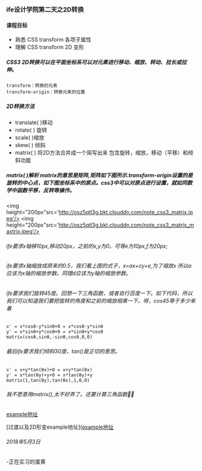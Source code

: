 ### ife设计学院第二天之2D转换
#### 课程目标
- 熟悉 CSS transform 各项子属性
- 理解 CSS transform 2D 变形

##### CSS3 2D转换可以在平面坐标系可以对元素进行移动、缩放、转动、拉长或拉伸。
```
transform：转换的元素
transform-origin：转换元素的位置
```
##### 2D转换方法
- translate( )移动
- rotate( ) 旋转
- scale( )缩放
- skew( ) 倾斜
- matrix( ) 将2D方法合并成一个简写出来 包含旋转，缩放，移动（平移）和倾斜功能

##### matrix( )解析 matrix的意思是矩阵,矩阵如下图所示.transform-origin设置的是旋转的中心点，如下图坐标系中的原点。css3中可以对原点进行设置，就如同数学中函数平移，反转等操作。
<img height="200px"src='http://osz5qtl3g.bkt.clouddn.com/note_css3_matrix.jpeg'/>
<img height="200px"src='http://osz5qtl3g.bkt.clouddn.com/note_css3_matrix_maxtrix.jpeg'/>
###### ife要求x轴移10px,移动20px，之前的x,y为0。可等e为10px,f为20px;
###### ife要求x轴缩放成原来的0.5，我们看上图的式子，x=ax+cy+e,为了缩放x 所以a应该为x轴的缩放参数。同理d应该为y轴的缩放参数。
###### ife要求我们旋转45度。回想一下三角函数，或者自行百度一下。如下代码，所以我们可以知道我们要把旋转的角度和之前的缩放相乘一下。呀，cos45等于多少来着
```
x' = x*cosθ-y*sinθ+0 = x*cosθ-y*sinθ
y' = x*sinθ+y*cosθ+0 = x*sinθ+y*cosθ
matrix(cosθ,sinθ,-sinθ,cosθ,0,0)
```
###### 最后ife要求我们倾斜30度，tan()是正切的意思。
```
x' = x+y*tan(θx)+0 = x+y*tan(θx)
y' = x*tan(θy)+y+0 = x*tan(θy)+y
matrix(1,tan(θy),tan(θx),1,0,0)
```
###### 我不愿意用matrix(),太不好弄了。还要计算三角函数🤮🤮
[example地址](https://codepen.io/xiaodanhuang/pen/qYjjzw)

[过渡以及2D形变example地址]([example地址](https://codepen.io/xiaodanhuang/pen/qYjjzw)


###### 2018年5月3日
-正在实习的蛋黄

